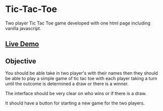 # Tic-Tac-Toe
Two player Tic Tac Toe game developed with one html page including vanilla javascript.

## [Live Demo](https://krummencode.github.io/Tic-Tac-Toe/)

## Objective
You should be able take in two player's with their names then they should be able to play a simple game of tic tac toe with each player taking a turn until the outcome is determined a draw or there is a winner.

The interface should be very clear on who wins or if there is a draw.

It should have a button for starting a new game for the two players.

